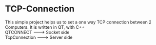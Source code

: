 # TCP-Connection
This simple project helps us to set a one way TCP connection between 2 Computers. 
It is written in QT, with C++ <br>
QTCONNECT ---> Socket side <br>
TcpConnection ---> Server side
